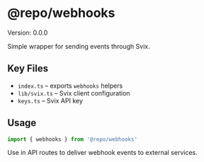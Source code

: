 # @repo/webhooks

Version: 0.0.0

Simple wrapper for sending events through Svix.

## Key Files
- `index.ts` – exports `webhooks` helpers
- `lib/svix.ts` – Svix client configuration
- `keys.ts` – Svix API key

## Usage
```ts
import { webhooks } from '@repo/webhooks'
```
Use in API routes to deliver webhook events to external services.
